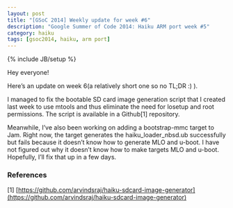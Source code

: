 ```yaml
---
layout: post
title: "[GSoC 2014] Weekly update for week #6"
description: "Google Summer of Code 2014: Haiku ARM port week #5"
category: haiku
tags: [gsoc2014, haiku, arm port]
---
```

{% include JB/setup %}

Hey everyone!

Here’s an update on week 6(a relatively short one so no TL;DR :) ).

I managed to fix the bootable SD card image generation script that I created last week to use mtools and thus eliminate
the need for losetup and root permissions. The script is available in a Github[1] repository.

Meanwhile, I’ve also been working on adding a bootstrap-mmc target to Jam. Right now, the target generates the
haiku_loader_nbsd.ub successfully but fails because it doesn’t know how to generate MLO and u-boot. I have not
figured out why it doesn’t know how to make targets MLO and u-boot. Hopefully, I’ll fix that up in a few days.

### References

[1] [https://github.com/arvindsraj/haiku-sdcard-image-generator](https://github.com/arvindsraj/haiku-sdcard-image-generator)
